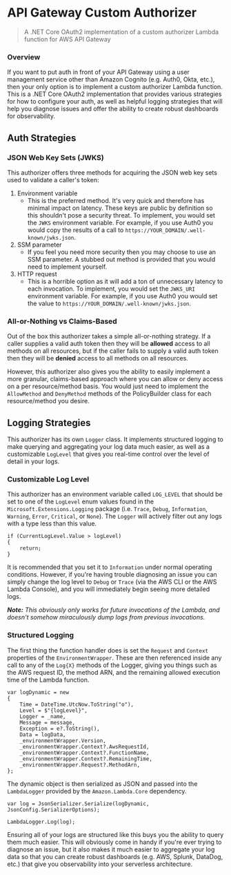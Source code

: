 # API Gateway Custom Authorizer

> A .NET Core OAuth2 implementation of a custom authorizer Lambda function for AWS API Gateway

### Overview

If you want to put auth in front of your API Gateway using a user management service other than Amazon Cognito (e.g. Auth0, Okta, etc.), then your only option is to implement a custom authorizer Lambda function. This is a .NET Core OAuth2 implementation that provides various strategies for how to configure your auth, as well as helpful logging strategies that will help you diagnose issues and offer the ability to create robust dashboards for observability.

## Auth Strategies

### JSON Web Key Sets (JWKS)

This authorizer offers three methods for acquiring the JSON web key sets used to validate a caller's token:

1. Environment variable
   - This is the preferred method. It's very quick and therefore has minimal impact on latency. These keys are public by definition so this shouldn't pose a security threat. To implement, you would set the `JWKS` environment variable. For example, if you use Auth0 you would copy the results of a call to `https://YOUR_DOMAIN/.well-known/jwks.json`.
2. SSM parameter
   - If you feel you need more security then you may choose to use an SSM parameter. A stubbed out method is provided that you would need to implement yourself.
3. HTTP request
   - This is a horrible option as it will add a ton of unnecessary latency to each invocation. To implement, you would set the `JWKS_URI` environment variable. For example, if you use Auth0 you would set the value to `https://YOUR_DOMAIN/.well-known/jwks.json`.

### All-or-Nothing vs Claims-Based

Out of the box this authorizer takes a simple all-or-nothing strategy. If a caller supplies a valid auth token then they will be **allowed** access to all methods on all resources, but if the caller fails to supply a valid auth token then they will be **denied** access to all methods on all resources.

However, this authorizer also gives you the ability to easily implement a more granular, claims-based approach where you can allow or deny access on a per resource/method basis. You would just need to implement the `AllowMethod` and `DenyMethod` methods of the PolicyBuilder class for each resource/method you desire.

## Logging Strategies

This authorizer has its own `Logger` class. It implements structured logging to make querying and aggregating your log data much easier, as well as a customizable `LogLevel` that gives you real-time control over the level of detail in your logs.

### Customizable Log Level

This authorizer has an environment variable called `LOG_LEVEL` that should be set to one of the `LogLevel` enum values found in the `Microsoft.Extensions.Logging` package (i.e. `Trace`, `Debug`, `Information`, `Warning`, `Error`, `Critical`, or `None`). The `Logger` will actively filter out any logs with a type less than this value.

```
if (CurrentLogLevel.Value > logLevel)
{
    return;
}
```

It is recommended that you set it to `Information` under normal operating conditions. However, if you're having trouble diagnosing an issue you can simply change the log level to `Debug` or `Trace` (via the AWS CLI or the AWS Lambda Console), and you will immediately begin seeing more detailed logs.

**_Note:_** _This obviously only works for future invocations of the Lambda, and doesn't somehow miraculously dump logs from previous invocations._

### Structured Logging

The first thing the function handler does is set the `Request` and `Context` properties of the `EnvironmentWrapper`. These are then referenced inside any call to any of the `Log{X}` methods of the Logger, giving you things such as the AWS request ID, the method ARN, and the remaining allowed execution time of the Lambda function.

```
var logDynamic = new
{
    Time = DateTime.UtcNow.ToString("o"),
    Level = $"{logLevel}",
    Logger = _name,
    Message = message,
    Exception = e?.ToString(),
    Data = logData,
    _environmentWrapper.Version,
    _environmentWrapper.Context?.AwsRequestId,
    _environmentWrapper.Context?.FunctionName,
    _environmentWrapper.Context?.RemainingTime,
    _environmentWrapper.Request?.MethodArn,
};
```

The dynamic object is then serialized as JSON and passed into the `LambdaLogger` provided by the `Amazon.Lambda.Core` dependency.

```
var log = JsonSerializer.Serialize(logDynamic, JsonConfig.SerializerOptions);

LambdaLogger.Log(log);
```

Ensuring all of your logs are structured like this buys you the ability to query them much easier. This will obviously come in handy if you're ever trying to diagnose an issue, but it also makes it much easier to aggregate your log data so that you can create robust dashboards (e.g. AWS, Splunk, DataDog, etc.) that give you observability into your serverless architecture.
